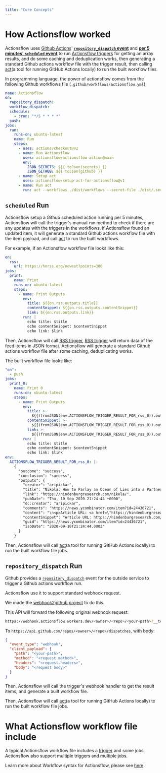 ```yaml
---
title: "Core Concepts"
---
```


# How Actionsflow worked

Actionsflow uses [Github Actions](https://docs.github.com/en/actions)' [**`repository_dispatch` event**](https://docs.github.com/en/actions/reference/events-that-trigger-workflows#repository_dispatch) and [**per 5 minutes' `scheduled` event**](https://docs.github.com/en/actions/reference/events-that-trigger-workflows#scheduled-events) to run [Actionsflow triggers](./triggers.md) for getting an array results, and do some caching and deduplication works, then generating a standard Github actions workflow file with the trigger result, then calling [act](https://github.com/nektos/act)(a tool for running GitHub Actions locally) to run the built workflow files.

In programming language, the power of actionsflow comes from the following Github workflows file (`.github/workflows/actionsflow.yml`):

```yaml
name: Actionsflow
on:
  repository_dispatch:
  workflow_dispatch:
  schedule:
    - cron: "*/5 * * * *"
  push:
jobs:
  run:
    runs-on: ubuntu-latest
    name: Run
    steps:
      - uses: actions/checkout@v2
      - name: Run Actionsflow
        uses: actionsflow/actionsflow-action@main
        env:
          JSON_SECRETS: ${{ toJson(secrets) }}
          JSON_GITHUB: ${{ toJson(github) }}
      - name: Setup act
        uses: actionsflow/setup-act-for-actionsflow@v1
      - name: Run act
        run: act --workflows ./dist/workflows --secret-file ./dist/.secrets --eventpath ./dist/event.json --env-file ./dist/.env
```

## `scheduled` Run

Actionsflow setup a Github scheduled action running per 5 minutes, Actionsflow will call the trigger's manual `run` method to check if there are any updates with the triggers in the workflows, if Actionsflow found an updated item, it will generate a standard Github actions workflow file with the item payload, and call [act](https://github.com/nektos/act) to run the built workflows.

For example, if an Actionsflow workflow file looks like this:

```yaml
on:
  rss:
    url: https://hnrss.org/newest?points=300
jobs:
  print:
    name: Print
    runs-on: ubuntu-latest
    steps:
      - name: Print Outputs
        env:
          title: ${{on.rss.outputs.title}}
          contentSnippet: ${{on.rss.outputs.contentSnippet}}
          link: ${{on.rss.outputs.link}}
        run: |
          echo title: $title
          echo contentSnippet: $contentSnippet
          echo link: $link
```

Then, Actionsflow will call [RSS trigger](https://github.com/actionsflow/actionsflow/blob/main/packages/actionsflow/src/triggers/rss.ts), [RSS trigger](./triggers/rss.md) will return data of the feed items in JSON format. Actionsflow will generate a standard Github actions workflow file after some caching, deduplicating works.

The built workflow file looks like:

```yaml
"on":
  - push
jobs:
  print_0:
    name: Print 0
    runs-on: ubuntu-latest
    steps:
      - name: Print Outputs
        env:
          title: >-
            ${{(fromJSON(env.ACTIONSFLOW_TRIGGER_RESULT_FOR_rss_0)).outputs.title}}
          contentSnippet: >-
            ${{(fromJSON(env.ACTIONSFLOW_TRIGGER_RESULT_FOR_rss_0)).outputs.contentSnippet}}
          link: >-
            ${{(fromJSON(env.ACTIONSFLOW_TRIGGER_RESULT_FOR_rss_0)).outputs.link}}
        run: |
          echo title: $title
          echo contentSnippet: $contentSnippet
          echo link: $link
env:
  ACTIONSFLOW_TRIGGER_RESULT_FOR_rss_0: |-
    {
      "outcome": "success",
      "conclusion": "success",
      "outputs": {
        "creator": "aripickar",
        "title": "Nikola: How to Parlay an Ocean of Lies into a Partnership with GM",
        "link": "https://hindenburgresearch.com/nikola/",
        "pubDate": "Thu, 10 Sep 2020 21:24:44 +0000",
        "dc:creator": "aripickar",
        "comments": "https://news.ycombinator.com/item?id=24436721",
        "content": "\n<p>Article URL: <a href=\"https://hindenburgresearch.com/nikola/\">https://hindenburgresearch.com/nikola/</a></p>\n<p>Comments URL: <a href=\"https://news.ycombinator.com/item?id=24436721\">https://news.ycombinator.com/item?id=24436721</a></p>\n<p>Points: 316</p>\n<p># Comments: 281</p>\n",
        "contentSnippet": "Article URL: https://hindenburgresearch.com/nikola/\nComments URL: https://news.ycombinator.com/item?id=24436721\nPoints: 316\n# Comments: 281",
        "guid": "https://news.ycombinator.com/item?id=24436721",
        "isoDate": "2020-09-10T21:24:44.000Z"
      }
    }
```

Then, Actionsflow will call [act](https://github.com/nektos/act)(a tool for running GitHub Actions locally) to run the built workflow file jobs.

## `repository_dispatch` Run

Github provides a [`repository_dispatch`](https://docs.github.com/en/actions/reference/events-that-trigger-workflows#repository_dispatch) event for the outside service to trigger a Github actions workflow run.

Actionsflow use it to support standard webhook request.

We made the [webhook2github project](https://github.com/actionsflow/webhook2github) to do this.

This API will forward the following original webhook request:

```bash
https://webhook.actionsflow.workers.dev/<owner>/<repo>/<your-path>?__token=<your-github-personal-token>
```

To `https://api.github.com/repos/<owner>/<repo>/dispatches`, with body:

```json
{
  "event_type": "webhook",
  "client_payload": {
    "path": "<your-path>",
    "method": "<request.method>",
    "headers": "<request.headers>",
    "body": "<request body>"
  }
}
```

Then, Actionsflow will call the trigger's webhook handler to get the result items, and generate a built workflow file.

Then, Actionsflow will call [act](https://github.com/nektos/act)(a tool for running GitHub Actions locally) to run the built workflow file jobs.

# What Actionsflow workflow file include

A typical Actionsflow workflow file includes a [trigger](./triggers.md) and some jobs. Actionsflow also support multiple triggers and multiple jobs.

Learn more about Workflow syntax for Actionsflow, please see [here](./workflow.md).
